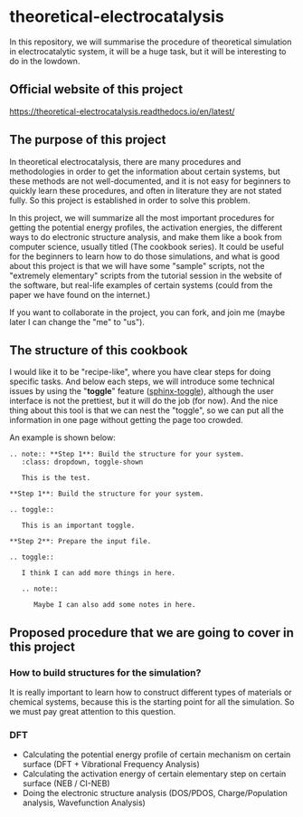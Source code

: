 # theoretical-electrocatalysis
In this repository, we will summarise the procedure of theoretical simulation in electrocatalytic system, it will be a huge task, but it will be interesting to do in the lowdown.

## Official website of this project
https://theoretical-electrocatalysis.readthedocs.io/en/latest/

## The purpose of this project
In theoretical electrocatalysis, there are many procedures and methodologies in order to get the information about certain systems, but these methods are not well-documented, and it is not easy for beginners to quickly learn these procedures, and often in literature they are not stated fully. So this project is established in order to solve this problem.

In this project, we will summarize all the most important procedures for getting the potential energy profiles, the activation energies, the different ways to do electronic structure analysis, and make them like a book from computer science, usually titled (The cookbook series). It could be useful for the beginners to learn how to do those simulations, and what is good about this project is that we will have some "sample" scripts, not the "extremely elementary" scripts from the tutorial session in the website of the software, but real-life examples of certain systems (could from the paper we have found on the internet.)

If you want to collaborate in the project, you can fork, and join me (maybe later I can change the "me" to "us").

## The structure of this cookbook
I would like it to be "recipe-like", where you have clear steps for doing specific tasks. And below each steps, we will introduce some technical issues by using the "**toggle**" feature ([sphinx-toggle](https://sphinx-togglebutton.readthedocs.io/en/latest/)), although the user interface is not the prettiest, but it will do the job (for now). And the nice thing about this tool is that we can nest the "toggle", so we can put all the information in one page without getting the page too crowded.

An example is shown below:

```
.. note:: **Step 1**: Build the structure for your system.
   :class: dropdown, toggle-shown

   This is the test.

**Step 1**: Build the structure for your system.

.. toggle::

   This is an important toggle.

**Step 2**: Prepare the input file.

.. toggle::

   I think I can add more things in here.

   .. note::

      Maybe I can also add some notes in here.
```

## Proposed procedure that we are going to cover in this project 

### How to build structures for the simulation?
It is really important to learn how to construct different types of materials or chemical systems, because this is the starting point for all the simulation. So we must pay great attention to this question.

### DFT 

* Calculating the potential energy profile of certain mechanism on certain surface (DFT + Vibrational Frequency Analysis)
* Calculating the activation energy of certain elementary step on certain surface (NEB / CI-NEB)
* Doing the electronic structure analysis (DOS/PDOS, Charge/Population analysis, Wavefunction Analysis)


